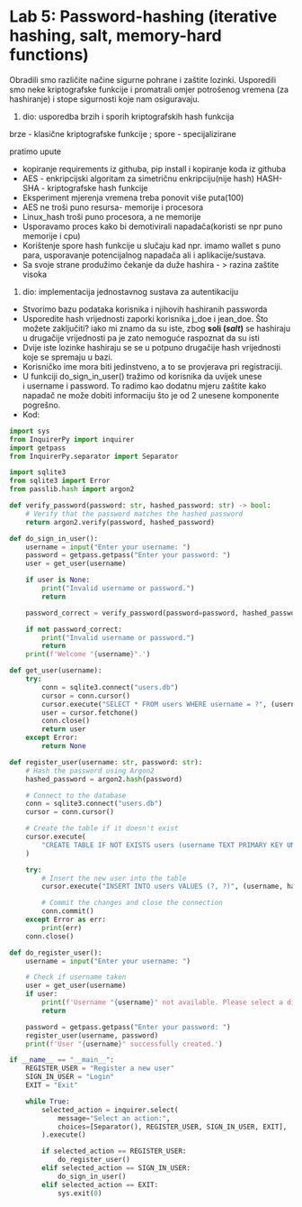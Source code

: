 # Lab 5: Password-hashing (iterative hashing, salt, memory-hard functions)

Obradili smo različite načine sigurne pohrane i zaštite lozinki. Usporedili smo neke kriptografske funkcije i promatrali omjer potrošenog vremena (za hashiranje) i stope sigurnosti koje nam osiguravaju.

1. dio: usporedba brzih i sporih kriptografskih hash funkcija

brze - klasične kriptografske funkcije ; spore -  specijalizirane

pratimo upute

- kopiranje requirements iz githuba, pip install i kopiranje koda iz githuba
- AES - enkripcijski algoritam za simetričnu enkripciju(nije hash)
HASH-SHA - kriptografske hash funkcije
- Eksperiment mjerenja vremena treba ponovit više puta(100)
- AES ne troši puno resursa- memorije i procesora
- Linux_hash troši puno procesora, a ne memorije
- Usporavamo proces kako bi demotivirali napadača(koristi se npr puno memorije i cpu)
- Korištenje spore hash funkcije u slučaju kad npr. imamo wallet s puno para,
usporavanje potencijalnog napadača ali i aplikacije/sustava.
- Sa svoje strane produžimo čekanje da duže hashira - > razina zaštite visoka
1. dio: implementacija jednostavnog sustava za autentikaciju
- Stvorimo bazu podataka korisnika i njihovih hashiranih passworda
- Usporedite hash vrijednosti zaporki korisnika j_doe i jean_doe. Što možete zaključiti?
iako mi znamo da su iste, zbog **soli (***salt***)** se hashiraju u drugačije vrijednosti pa je zato nemoguće raspoznat da su isti
- Dvije iste lozinke hashiraju se se u potpuno drugačije hash vrijednosti koje se spremaju u bazi.
- Korisničko ime mora biti jedinstveno, a to se provjerava pri registraciji.
- U funkciji do_sign_in_user() tražimo od korisnika da uvijek unese i username i password. To radimo kao dodatnu mjeru zaštite kako napadač ne može dobiti informaciju što je od 2 unesene komponente pogrešno.
- Kod:

```python
import sys
from InquirerPy import inquirer
import getpass
from InquirerPy.separator import Separator

import sqlite3
from sqlite3 import Error
from passlib.hash import argon2

def verify_password(password: str, hashed_password: str) -> bool:
    # Verify that the password matches the hashed password
    return argon2.verify(password, hashed_password)

def do_sign_in_user():
    username = input("Enter your username: ")
    password = getpass.getpass("Enter your password: ")
    user = get_user(username)

    if user is None:
        print("Invalid username or password.")
        return

    password_correct = verify_password(password=password, hashed_password=user[-1])

    if not password_correct:
        print("Invalid username or password.")
        return
    print(f'Welcome "{username}".')

def get_user(username):
    try:
        conn = sqlite3.connect("users.db")
        cursor = conn.cursor()
        cursor.execute("SELECT * FROM users WHERE username = ?", (username,))
        user = cursor.fetchone()
        conn.close()
        return user
    except Error:
        return None

def register_user(username: str, password: str):
    # Hash the password using Argon2
    hashed_password = argon2.hash(password)

    # Connect to the database
    conn = sqlite3.connect("users.db")
    cursor = conn.cursor()

    # Create the table if it doesn't exist
    cursor.execute(
        "CREATE TABLE IF NOT EXISTS users (username TEXT PRIMARY KEY UNIQUE, password TEXT)"
    )

    try:
        # Insert the new user into the table
        cursor.execute("INSERT INTO users VALUES (?, ?)", (username, hashed_password))

        # Commit the changes and close the connection
        conn.commit()
    except Error as err:
        print(err)
    conn.close()

def do_register_user():
    username = input("Enter your username: ")

    # Check if username taken
    user = get_user(username)
    if user:
        print(f'Username "{username}" not available. Please select a different name.')
        return

    password = getpass.getpass("Enter your password: ")
    register_user(username, password)
    print(f'User "{username}" successfully created.')   

if __name__ == "__main__":
    REGISTER_USER = "Register a new user"
    SIGN_IN_USER = "Login"
    EXIT = "Exit"

    while True:
        selected_action = inquirer.select(
            message="Select an action:",
            choices=[Separator(), REGISTER_USER, SIGN_IN_USER, EXIT],
        ).execute()

        if selected_action == REGISTER_USER:
            do_register_user()
        elif selected_action == SIGN_IN_USER:
            do_sign_in_user()
        elif selected_action == EXIT:
            sys.exit(0)
```